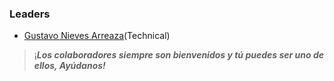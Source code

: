 ### Leaders

* [Gustavo Nieves Arreaza](mailto:gustavo.nievesarreaza@owasp.org)(Technical)




>

> ¡***Los colaboradores siempre son bienvenidos y tú puedes ser uno de
> ellos, Ayúdanos\!***



